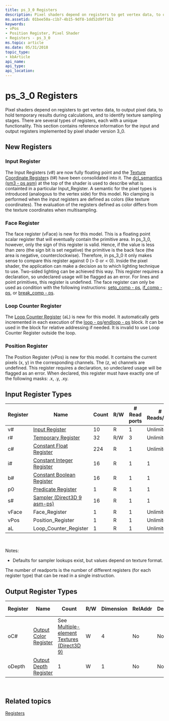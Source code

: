 ```yaml
---
title: ps_3_0 Registers
description: Pixel shaders depend on registers to get vertex data, to output pixel data, to hold temporary results during calculations, and to identify texture sampling stages.
ms.assetid: 01bee50a-c1b7-4b15-9df8-1dd52d9ff163
keywords:
- vPos
- Position Register, Pixel Shader
- Registers - ps_3_0
ms.topic: article
ms.date: 05/31/2018
topic_type: 
- kbArticle
api_name: 
api_type: 
api_location: 
---
```


# ps\_3\_0 Registers

Pixel shaders depend on registers to get vertex data, to output pixel data, to hold temporary results during calculations, and to identify texture sampling stages. There are several types of registers, each with a unique functionality. This section contains reference information for the input and output registers implemented by pixel shader version 3\_0.

## New Registers

### Input Register

The Input Registers (v\#) are now fully floating point and the [Texture Coordinate Register](dx9-graphics-reference-asm-ps-registers-texture-coordinate.md)s (t\#) have been consolidated into it. The [dcl\_semantics (sm3 - ps asm)](dcl-usage---ps.md) at the top of the shader is used to describe what is containted in a particular Input\_Register. A semantic for the pixel types is introduced (analogous to the vertex side) for this model. No clamping is performed when the input registers are defined as colors (like texture coordinates). The evaluation of the registers defined as color differs from the texture coordinates when multisampling.

### Face Register

The face register (vFace) is new for this model. This is a floating point scalar register that will eventually contain the primitive area. In ps\_3\_0, however, only the sign of this register is valid. Hence, if the value is less than zero (the sign bit is set negative) the primitive is the back face (the area is negative, counterclockwise). Therefore, in ps\_3\_0 it only makes sense to compare this register against 0 (> 0 or < 0). Inside the pixel shader, the application can make a decision as to which lighting technique to use. Two-sided lighting can be achieved this way. This register requires a declaration, so undeclared usage will be flagged as an error. For lines and point primitives, this register is undefined. The face register can only be used as condition with the following instructions: [setp\_comp - ps](setp-comp---ps.md), [if\_comp - ps](if-comp---ps.md), or [break\_comp - ps](break-comp---ps.md).

### Loop Counter Register

The [Loop Counter Register](dx9-graphics-reference-asm-ps-registers-loop-counter.md) (aL) is new for this model. It automatically gets incremented in each execution of the [loop - ps](loop---ps.md)/[endloop - ps](endloop---ps.md) block. It can be used in the block for relative addressing if needed. It is invalid to use Loop Counter Register outside the loop.

### Position Register

The Position Register (vPos) is new for this model. It contains the current pixels (x, y) in the corresponding channels. The (z, w) channels are undefined. This register requires a declaration, so undeclared usage will be flagged as an error. When declared, this register must have exactly one of the following masks: .x, .y, .xy.

## Input Register Types



| Register | Name                                                                                      | Count | R/W | \# Read ports | \# Reads/inst | Dimension | RelAddr | Defaults   | Requires DCL |
|----------|-------------------------------------------------------------------------------------------|-------|-----|---------------|---------------|-----------|---------|------------|--------------|
| v\#      | [Input Register](dx9-graphics-reference-asm-ps-registers-input-color.md)                 | 10    | R   | 1             | Unlimited     | 4         | aL      | None       | Yes          |
| r\#      | [Temporary Register](dx9-graphics-reference-asm-ps-registers-temporary.md)               | 32    | R/W | 3             | Unlimited     | 4         | No      | None       | No           |
| c\#      | [Constant Float Register](dx9-graphics-reference-asm-ps-registers-constant-float.md)     | 224   | R   | 1             | Unlimited     | 4         | No      | 0000       | No           |
| i\#      | [Constant Integer Register](dx9-graphics-reference-asm-ps-registers-constant-integer.md) | 16    | R   | 1             | 1             | 4         | No      | 0000       | No           |
| b\#      | [Constant Boolean Register](dx9-graphics-reference-asm-ps-registers-constant-boolean.md) | 16    | R   | 1             | 1             | 1         | No      | FALSE      | No           |
| p0       | [Predicate Register](dx9-graphics-reference-asm-ps-registers-predicate.md)               | 1     | R   | 1             | 1             | 1         | No      | None       | No           |
| s\#      | [Sampler (Direct3D 9 asm-ps)](dx9-graphics-reference-asm-ps-registers-sampler.md)        | 16    | R   | 1             | 1             | 4         | No      | See note 1 | Yes          |
| vFace    | Face\_Register                                                                            | 1     | R   | 1             | Unlimited     | 1         | No      | None       | Yes          |
| vPos     | Position\_Register                                                                        | 1     | R   | 1             | Unlimited     | 4         | No      | None       | Yes          |
| aL       | Loop\_Counter\_Register                                                                   | 1     | R   | 1             | Unlimited     | 1         | n/a     | None       | No           |



 

Notes:

-   Defaults for sampler lookups exist, but values depend on texture format.

The number of readports is the number of different registers (for each register type) that can be read in a single instruction.

## Output Register Types



| Register | Name                                                                              | Count                                                                             | R/W | Dimension | RelAddr | Defaults | Requires DCL |
|----------|-----------------------------------------------------------------------------------|-----------------------------------------------------------------------------------|-----|-----------|---------|----------|--------------|
| oC#     | [Output Color Register](dx9-graphics-reference-asm-ps-registers-output-color.md) | See [Multiple-element Textures (Direct3D 9)](/windows/desktop/direct3d9/multiple-element-textures) | W   | 4         | No      | None     | No           |
| oDepth   | [Output Depth Register](dx9-graphics-reference-asm-ps-registers-output-depth.md) | 1                                                                                 | W   | 1         | No      | None     | No           |



 

## Related topics

<dl> <dt>

[Registers](dx9-graphics-reference-asm-ps-registers.md)
</dt> </dl>

 

 